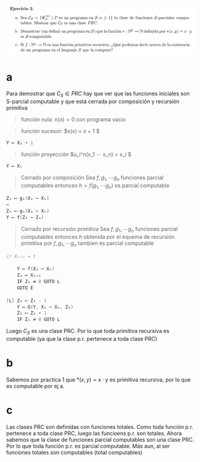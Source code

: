 ![](enunciado.png)

# a

Para demostrar que $C_S ∈ PRC$ hay que ver que las funciones iniciales son S-parcial computable y que está cerrada por composición y recursión primitiva

> función nula: $n(x) = 0$ con programa vacio

> función sucesor: $s(x) = x + 1 $

```c
Y ⟵ X₁ + 1
```

> función proyección $u_i^n(x_1 ⋯ x_n) = x_i $

```c
Y ⟵ Xᵢ
```

> Cerrado por composición
> Sea $f, g_1, ⋯ g_n$ funciones parcial computables entonces $h = f(g_1, \cdots g_n)$ es parcial computable

```c
Z₁ ⟵ g₁(X₁ ⋯ Xₙ)
⋯
Zₙ ⟵ gₙ(X₁ ⋯ Xₙ)
Y ⟵ f(Z₁ ⋯ Zₙ)
```

> Cerrado por recursión primitiva
> Sea $f, g_1, ⋯ g_n$ funciones parcial computables entonces $h$ obtenida por el equema de recursión primitiva por $f, g_1, ⋯ g_n$ tambien es parcial computable

```c
// Xₙ₊₁ = t

    Y ⟵ f(X₁ ⋯ Xₙ)
    Z₁ ⟵ Xₙ₊₁
    IF Z₁ ≠ 0 GOTO L
    GOTO E

[L] Z₁ ⟵ Z₁ - 1
    Y ⟵ G(Y, X₁ ⋯ Xₙ, Z₂)    
    Z₂ ⟵ Z₂ + 1
    IF Z₁ ≠ 0 GOTO L

```

Luego $C_S$ es una clase PRC. Por lo que toda primitiva recursiva es computable (ya que la clase p.r. pertenece a toda clase PRC)

# b

Sabemos por practica 1 que $*(x,y) = x ·y$ es primitiva recursiva, por lo que es computable por ej a.

# c

Las clases PRC son definidas con funciones totales. Como toda función p.r. pertenece a toda clase PRC, luego las funcioens p.r. son totales. Ahora sabemos que la clase de funciones parcial computables son una clase PRC. Por lo que toda función p.r. es parcial computable. Más aun, al ser funciones totales son computables (total computables)
